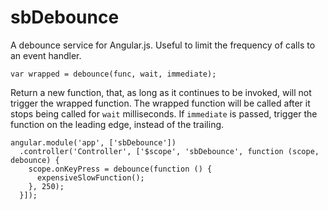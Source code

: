 sbDebounce
==========

A debounce service for Angular.js. Useful to limit the frequency of calls to an event handler.

    var wrapped = debounce(func, wait, immediate);

Return a new function, that, as long as it continues to be invoked, will not trigger the wrapped function. The wrapped function will be called after it stops being called for `wait` milliseconds. If `immediate` is passed, trigger the function on the leading edge, instead of the trailing.

    angular.module('app', ['sbDebounce'])
      .controller('Controller', ['$scope', 'sbDebounce', function (scope, debounce) {
        scope.onKeyPress = debounce(function () {
          expensiveSlowFunction();
        }, 250);
      }]);

